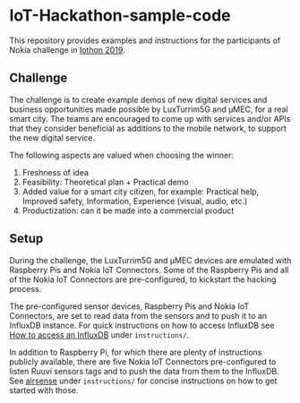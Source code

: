 # IoT-Hackathon-sample-code

This repository provides examples and instructions for the participants of Nokia challenge in [Iothon 2019](https://iothon.io/).

## Challenge

The challenge is to create example demos of new digital services and business opportunities made possible by LuxTurrim5G and μMEC, for a real smart city. The teams are encouraged to come up with services and/or APIs that they consider beneficial as additions to the mobile network, to support the new digital service.

The following aspects are valued when choosing the winner:
1. Freshness of idea
2. Feasibility: Theoretical plan + Practical demo
3. Added value for a smart city citizen, for example: Practical help, Improved safety, Information, Experience (visual, audio, etc.)
4. Productization: can it be made into a commercial product

## Setup

During the challenge, the LuxTurrim5G and μMEC devices are emulated with Raspberry Pis and Nokia IoT Connectors. Some of the Raspberry Pis and all of the Nokia IoT Connectors are pre-configured, to kickstart the hacking process.

The pre-configured sensor devices, Raspberry Pis and Nokia IoT Connectors, are set to read data from the sensors and to push it to an InfluxDB instance. For quick instructions on how to access InfluxDB see [How to access an InfluxDB](instructions/How_to_access_InfluxDB.md) under `instructions/`.

In addition to Raspberry Pi, for which there are plenty of instructions publicly available, there are five Nokia IoT Connectors pre-configured to listen Ruuvi sensors tags and to push the data from them to the InfluxDB. See [airsense](instructions/airsense.txt) under `instructions/` for concise instructions on how to get started with those.
